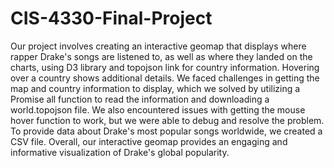 # CIS-4330-Final-Project

Our project involves creating an interactive geomap that displays where rapper Drake's songs are listened to, as well as where they landed on the charts, using D3 library and topojson link for country information. Hovering over a country shows additional details. We faced challenges in getting the map and country information to display, which we solved by utilizing a Promise all function to read the information and downloading a world.topojson file. We also encountered issues with getting the mouse hover function to work, but we were able to debug and resolve the problem. To provide data about Drake's most popular songs worldwide, we created a CSV file. Overall, our interactive geomap provides an engaging and informative visualization of Drake's global popularity.

